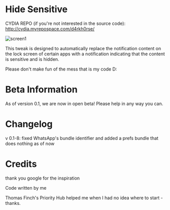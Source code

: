 Hide Sensitive
============

CYDIA REPO (if you're not interested in the source code): http://cydia.myrepospace.com/d4rkh0rse/

![screen1](http://i.imgur.com/4heFeoW.png)

This tweak is designed to automatically replace the notification content on the lock screen of certain apps with a notification indicating that the content is sensitive and is hidden.

Please don't make fun of the mess that is my code D:

Beta Information
============

As of version 0.1, we are now in open beta! Please help in any way you can.

Changelog
============

v 0.1-8: fixed WhatsApp's bundle identifier and added a prefs bundle that does nothing as of now

Credits
============

thank you google for the inspiration

Code written by me

Thomas Finch's Priority Hub helped me when I had no idea where to start - thanks.